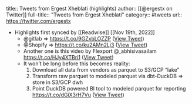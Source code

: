 title:: Tweets from Ergest Xheblati (highlights)
author:: [[@ergestx on Twitter]]
full-title:: "Tweets from Ergest Xheblati"
category:: #tweets
url:: https://twitter.com/ergestx

- Highlights first synced by [[Readwise]] [[Nov 19th, 2022]]
	- @gitlab => https://t.co/9GZxbLOZZP ([View Tweet](https://twitter.com/ergestx/status/1502257319081558017))
	- @Shopify => https://t.co/ku2AMn2Lj3 ([View Tweet](https://twitter.com/ergestx/status/1502257317898772480))
	- Another one is this video by Flexport @_abhisivasailam https://t.co/HJy4XTBri1 ([View Tweet](https://twitter.com/ergestx/status/1502274545553715203))
	- It won’t be long before this becomes reality:
	  1. Download all data from vendors as parquet to S3/GCP “lake”
	  2. Transform raw parquet to modeled parquet via dbt-DuckDB => store in S3/GCP dwh
	  3. Point DuckDB powered BI tool to modeled parquet for reporting https://t.co/dGiX3rH7Vu ([View Tweet](https://twitter.com/ergestx/status/1582646163026907138))